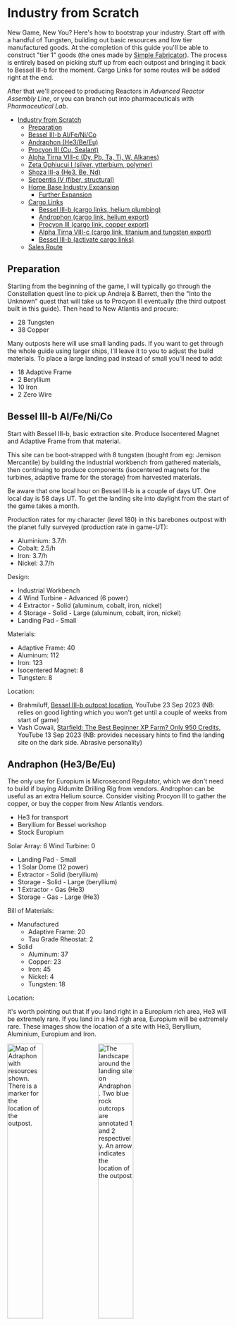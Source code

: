 # Industry from Scratch

New Game, New You? Here's how to bootstrap your industry. Start off with a handful of Tungsten, building out basic resources and low tier manufactured goods. At the completion of this guide you'll be able to construct "tier 1" goods (the ones made by [Simple Fabricator](https://inara.cz/starfield/outpost-module/1206/)). The process is entirely based on picking stuff up from each outpost and bringing it back to Bessel III-b for the moment. Cargo Links for some routes will be added right at the end.

After that we'll proceed to producing Reactors in *Advanced Reactor Assembly Line*, or you can branch out into pharmaceuticals with *Pharmaceutical Lab*.

- [Industry from Scratch](#industry-from-scratch)
  - [Preparation](#preparation)
  - [Bessel III-b Al/Fe/Ni/Co](#bessel-iii-b-alfenico)
  - [Andraphon (He3/Be/Eu)](#andraphon-he3beeu)
  - [Procyon III (Cu, Sealant)](#procyon-iii-cu-sealant)
  - [Alpha Tirna VIII-c (Dy, Pb, Ta, Ti, W, Alkanes)](#alpha-tirna-viii-c-dy-pb-ta-ti-w-alkanes)
  - [Zeta Ophiucui I (silver, ytterbium, polymer)](#zeta-ophiucui-i-silver-ytterbium-polymer)
  - [Shoza III-a (He3, Be, Nd)](#shoza-iii-a-he3-be-nd)
  - [Serpentis IV (fiber, structural)](#serpentis-iv-fiber-structural)
  - [Home Base Industry Expansion](#home-base-industry-expansion)
    - [Further Expansion](#further-expansion)
  - [Cargo Links](#cargo-links)
    - [Bessel III-b (cargo links, helium plumbing)](#bessel-iii-b-cargo-links-helium-plumbing)
    - [Androphon (cargo link, helium export)](#androphon-cargo-link-helium-export)
    - [Procyon III (cargo link, copper export)](#procyon-iii-cargo-link-copper-export)
    - [Alpha Tirna VIII-c (cargo link, titanium and tungsten export)](#alpha-tirna-viii-c-cargo-link-titanium-and-tungsten-export)
    - [Bessel III-b (activate cargo links)](#bessel-iii-b-activate-cargo-links)
  - [Sales Route](#sales-route)


## Preparation

Starting from the beginning of the game, I will typically go through the Constellation quest line to pick up Andreja & Barrett, then the "Into the Unknown" quest that will take us to Procyon III eventually (the third outpost built in this guide). Then head to New Atlantis and procure:

- 28 Tungsten
- 38 Copper

Many outposts here will use small landing pads. If you want to get through the whole guide using larger ships, I'll leave it to you to adjust the build materials. To place a large landing pad instead of small you'll need to add:

- 18 Adaptive Frame
- 2 Beryllium
- 10 Iron
- 2 Zero Wire

## Bessel III-b Al/Fe/Ni/Co

Start with Bessel III-b, basic extraction site. Produce Isocentered Magnet and Adaptive Frame from that material.

This site can be boot-strapped with 8 tungsten (bought from eg: Jemison Mercantile) by building the industrial workbench from gathered materials, then continuing to produce components (isocentered magnets for the turbines, adaptive frame for the storage) from harvested materials.

Be aware that one local hour on Bessel III-b is a couple of days UT. One local day is 58 days UT. To get the landing site into daylight from the start of the game takes a month.

Production rates for my character (level 180) in this barebones outpost with the planet fully surveyed (production rate in game-UT):

- Aluminium: 3.7/h
- Cobalt: 2.5/h
- Iron: 3.7/h
- Nickel: 3.7/h

Design:

- Industrial Workbench
- 4 Wind Turbine - Advanced (6 power)
- 4 Extractor - Solid (aluminum, cobalt, iron, nickel)
- 4 Storage - Solid - Large (aluminum, cobalt, iron, nickel)
- Landing Pad - Small

Materials:

- Adaptive Frame: 40
- Aluminum: 112
- Iron: 123
- Isocentered Magnet: 8
- Tungsten: 8

Location:

- Brahmiluff, [Bessel III-b outpost location](https://www.youtube.com/watch?v=NSxSKiD4ahk), YouTube 23 Sep 2023 (NB: relies on good lighting which you won't get until a couple of weeks from start of game)
- Vash Cowaii, [Starfield: The Best Beginner XP Farm? Only 950 Credits](https://www.youtube.com/watch?v=DKTjyx-1ES4), YouTube 13 Sep 2023 (NB: provides necessary hints to find the landing site on the dark side. Abrasive personality)

## Andraphon (He3/Be/Eu)

The only use for Europium is Microsecond Regulator, which we don't need to build if buying Aldumite Drilling Rig from vendors. Androphon can be useful as an extra Helium source. Consider visiting Procyon III to gather the copper, or buy the copper from New Atlantis vendors.

- He3 for transport
- Beryllium for Bessel workshop
- Stock Europium

Solar Array: 6
Wind Turbine: 0

- Landing Pad - Small
- 1 Solar Dome (12 power)
- Extractor - Solid (beryllium)
- Storage - Solid - Large (beryllium)
- 1 Extractor - Gas (He3)
- Storage - Gas - Large (He3)

Bill of Materials:

- Manufactured
  - Adaptive Frame: 20
  - Tau Grade Rheostat: 2
- Solid
  - Aluminum: 37
  - Copper: 23
  - Iron: 45
  - Nickel: 4
  - Tungsten: 18

Location:

It's worth pointing out that if you land right in a Europium rich area, He3 will be extremely rare. If you land in a He3 righ area, Europium will be extremely rare. These images show the location of a site with He3, Beryllium, Aluminium, Europium and Iron.

<p>
<img src="images/andraphon-site-map.jpg" alt="Map of Adraphon with resources shown. There is a marker for the location of the outpost." width="40%">
<img src="images/andraphon-site-landscape-landing.jpg" alt="The landscape around the landing site on Andraphon. Two blue rock outcrops are annotated 1 and 2 respectively. An arrow indicates the location of the outpost" width="40%">
<img src="images/andraphon-site-landscape-outpost.jpg" alt="The landscape at the outpost site. Two blue rock outcrops are annotated 1 and 2 respectively. An arrow indicates the rough location of the landing site." width="40%">
</p>

Video presentation of this site by JRamosWorks Gaming Fun, [#Starfield Outposts - 5 Resources in One Spot on Andraphon | Great Starter Locations Video 1 of 4](https://www.youtube.com/watch?v=XEJNLgBUXVI)

## Procyon III (Cu, Sealant)

[Procyon III](https://inara.cz/starfield/starsystem/101/#area1624) is one of several convenient sources of **Ionic Liquid**, along with Copper, Fluorine, Tetrafluoride, Water, Antimicrobial, Sealant, and Fiber. All the materials should be available if you select a site in a region rich with Ionic Liquids (bright green patches on the map).

We'll start off with extracting copper to drive industry at Bessel III-b.

Design:

- Landing Pad - Small
- Industrial Workbench
- Wind Turbine - Advanced (25 power)
- Extractor - Solid (copper)
- 2 Storage - Solid - Large (copper, sealant)
- Extractor - Liquid (water)
- Storage - Liquid - Large (water)
- Greenhouse (sealant)

Bill of Materials:

- Manufactured
  - Adaptive Frame: 35
  - Isocentered Magnet: 2
  - Reactive Gauge: 3 (built on-site using copper extracted locally)
- Solid
  - Aluminum: 78 (+3 for reactive gauge)
  - Iron: 71
  - Nickel: 20
  - Sealant: 3
  - Tungsten: 2
- Gas
  - Fluorine: 4

**Location**: You should be able to find an appropriate site in various wetlands (regions where Ionic Liquids are available). Look for a **flat site with copper, fluorine, ionic liquids, tetrafluorides and water**. The ionic liquids and tetrafluorides will be needed later for producing isotopic coolant, while the fluorine is necessary for producing greenhouses.

## Alpha Tirna VIII-c (Dy, Pb, Ta, Ti, W, Alkanes)

Power and water are an issue on this planet. Solar Arrays will produce 6 power while Wind Turbines produce 3. Water is only available as vapour. The main minerals of interest here are Titanium for warehouses and Tungsten for extractors.

Design:

- 1 Landing Pad - Small
- 3 Solar Dome (12 power)
- 5 Extractor - Solid (dysprosium, lead, tantalum, titanium, tungsten)
- 5 Storage - Solid - Large (dysprosium, lead, tantalum, titanium, tungsten)
- 1 Extractor - Gas (alkanes)
- 1 Storage - Gas - Large (alkanes)

Materials:

- Manufactured
  - Adaptive Frame: 60
  - Tau Grade Rheostat: 6
- Solid
  - Aluminum: 125
  - Copper: 23
  - Iron: 145
  - Nickel: 4
  - Tungsten: 26

Location:

Check Brahmiluff's location from [8-in-one Resources Tirna VIII-c Outpost Location in Starfield!](https://www.youtube.com/watch?v=pCjAUcrqYGs). Here's the swamp site on the planet resource map with higher level Scanning skill:

![swamp site](images/tirna-viii-c-location-map-swamp-site.jpg)

Unfortunately this is one of those "keep trying till it works" scenarios. My images for whatever reason look nothing like Brahmiluff's - different resolution, different zoom level, completely different look to the splotches of colour. There's no convenient border nearby, the surrounding pixels are all swamp. There's a confluence of savanna, hills and swamp to the west but there's no convenient outpost location there.

If you find a better location that's easier to pick up the first time, please raise an issue in the [GitHub repository](https://github.com/MaraRinn/StarfieldOutpostCompendium).

## Zeta Ophiucui I (silver, ytterbium, polymer)

Design:

- 2 Wind Turbine - Advanced (14 power)
- Landing Pad - Small
- Extractor - Solid (silver)
- Extractor - Solid (ytterbium)
- Storage - Solid - Large (silver)
- Storage - Solid - Large (ytterbium)
- Extractor - Liquid (water)
- Storage - Liquid - Large (water)
- Greenhouse (polymer)
- Storage - Solid - Large (polymer)

Bill of Materials:

- Manufactured
  - Adaptive Frame: 45
  - Isocentered Magnet: 4
  - Reactive Gauge: 3
- Solid
  - Aluminum: 99
  - Iron: 93
  - Nickel: 20
  - Sealant: 3
  - Tungsten: 4
- Gas
  - Fluorine: 4

Location:
<p>
<img src="images/zeta-ophiuchi-i-location-map.jpg" alt="Map of Zeta Ophiuchi I with resources shown. There is a marker for the location of the outpost." width="40%">
<img src="images/zeta-ophiuchi-i-location-landscape.jpg" alt="The landscape around the outpost on Zeta Ophiuchi I intended to help players find the location once they have landed." width="40%">
</p>

This site is a confluence of three biomes: swamp where silver is marked on the map, savanna to the right and frozen dunes where ytterbium is marked on the map. The landing site is just inside the frozen dunes biome when approaching from the swamp side of the confluence. So follow the swap/savanna border into the frozen dunes and land on the frozen dunes side of the swamp/frozen dunes border.

The important resources from this outpost are polymer and silver for industry, and some ytterbium for weapon mods and veryl-treated manifold manufacture.

Sources:

- PsionPhoenixGaming in Starfield subreddit thread [Ideal outposts locations/rare resources location](https://old.reddit.com/r/Starfield/comments/16e8esr/comment/k17h6hi/)
- Sifting Santa on YouTube, [How to get a 8 Resource Starfield Outpost](https://www.youtube.com/watch?v=0Xc1UxRk9FM&t=174s) (I think this is based on that Reddit comment)
- Brahmiluff, [8-in-one Resources Zeta Ophiuchi Outpost Location in Starfield!](https://www.youtube.com/watch?v=M9GlFTBNQNc) (based on same location) &emdash; go into frozen dunes from the swamp side of the swamp/savanna/frozen dunes confluence.

## Shoza III-a (He3, Be, Nd)

Design:

- Landing Pad - Small
- 2 Solar Dome
- 2 Extractor - Solid (beryllium, neodymium)
- 2 Storage - Solid - Large (beryllium, neodymium)
- Extractor - Gas (he3)
- Storage - Gas - Large (he3)

Materials:

- Manufactured
  - Adaptive Frame: 30
  - Tau Grade Rheostat: 4
- Solid
  - Aluminum: 61
  - Copper: 23
  - Iron: 70
  - Nickel: 4
  - Tungsten: 20

Location:

There's a little circular patch of helium-rich terrain on the edge of a region of neodymium-rich terrain. I've had luck finding helium-3, beryllium and neodymium on Shoza III-a within a few minutes of setting down (and if I don't, just reload the pre-landing save and try a new spot). I won't win any speed runs, but it's not like Leviathan II where things are almost impossible to find.

<p>
<img src="images/shoza-iii-a-location-map.jpg" alt="Map of Shoza III-a with resources shown. There is a marker for the location of the outpost.">
</p>

## Serpentis IV (fiber, structural)

This outpost is where I build my pharmaceutical lab and kitchen (see *Pharmaceuticals Lab* document). This initial setup will provide fiber and structural material to start building a habitat. A habitat here will be useful to house security detail to complement turrets and robots, all of which will be busy keeping clickbeetles at bay.

Design:

- 1 Landing Pad - Small
- 3 Wind Turbine - Advanced
- 2 Greenhouse (fiber, structural)
- 2 Extractor - Liquid (water)
- Storage - Liquid - Large (water)
- Extractor - Solid (lithium)
- 3 Storage - Solid - Large (fiber, lithium, structural)
- 2 Extractor - Gas (argon, chlorine)
- 2 Storage - Gas - Medium (argon, chlorine)

Materials:

- Manufactured
  - Adaptive Frame: 60
  - Isocentered Magnet: 6
  - Reactive Gauge: 6
- Solid
  - Aluminum: 115
  - Copper: 26
  - Iron: 91
  - Nickel: 32
  - Sealant: 6
  - Tungsten: 18
- Gas
  - Fluorine: 8

Location:

The location is one of many available along the frozen crevasses side of the frozen crevasses/savanna border. There's probably a better site at a confluence of frozen crevasses/savanna/wetlands which would allow copper and fluorine to be extracted, but we already have Procyon III for that and Serpentis IV is going to be busy enough producing pharmaceuticals, food, substrate molecule sieve and veryl-treated manifold (assuming you go down that path).

<img src="images/serpentis-iv-location-map-2.jpg" alt="Map of Serpentis IV with resources shown. There is a marker for the alternative outpost location" width="40%">
<img src="images/serpentis-iv-location-landscape-2.jpg" alt="The landscape around the landing site for the alternative outpost location on Serpentis IV." width="40%">
<img src="images/serpentis-iv-location-outpost-2.jpg" alt="The landscape around the alternative outpost location on Serpentis IV" width="40%">

## Home Base Industry Expansion

With the titanium available from Tirna VIII-c, build some extra storage and production:

- Build adaptive frame, isocentered magnet, mag pressure tank, reactive gauge, tau grade rheostat, zero wire locally
- Import copper, fluorine, isotopic coolant, sealant from Procyon III
- Import beryllium from Shoza III-a
- Import polymer, silver & ytterbium from Zeta Ophiuchi I
- Import alkanes, dysprosium, tantalum, titanium and tungsten from Alpha Tirna III-c

My typical operation at this stage is to build a ship with a decent cargo capacity, then visit my outposts roughly in clockwise order around the map, returning to Bessell III-b when full to top up storage there, then Serpentis IV to top up storage there, then going through the sales route to get rid of the surplus.

This design does not include power expansion. You will need to provide 30 power, which on Bessel III-b means 5 Wind Turbine - Advanced.

Design:

- 9 Storage - Solid - Large (beryllium, copper, dysprosium, europium, neodymium, silver, titanium, tungsten, ytterbium)
- 2 Storage - Gas - Large (alkanes, fluorine)
- 7 Warehouse - Small (adaptive frame, isocentered magnet, isotopic coolant, mag pressure tank, reactive gauge, tau grade rheostat, zero wire)
- 6 Simple Fabricator (adaptive frame, isocentered magnet, mag pressure tank, reactive gauge, tau grade rheostat, zero wire)

Bill of Materials:

- Manufactured
  - Adaptive Frame: 131
  - Zero Wire: 18
- Solid
  - Aluminum: 234
  - Copper: 40
  - Iron: 180
  - Sealant: 12
  - Titanium: 35
  - Tungsten: 56

### Further Expansion

Over time, I will usually expand this storage to include space for all materials. This relies on a mixture of small storages for stuff that is imported, and large storages for the important and local resources.

## Cargo Links

For the infrastructure built so far, the vast majority of manufacturing will be done using resources found on Bessel III-b. The remaining high consumption items will be titanium and tungsten (storage and extractors), with a little copper.

For the purposes of this guide, we'll set up three sets of cargo links to bring those resources to Bessel III-b, along with the helium supply route from Androphon.

As a general rule, when laying out cargo links make sure:

1. Only one material type is shipped on any pair of cargo links
2. Material only travels one direction (out/red on one link, in/green on the other)

The way cargo links work is that the freighter will pick up whatever is in the outgoing box, fly to the other end of the link, then transfer whatever will fit from its own cargo hold to the green incoming box when it lands. Anything that doesn't fit will remain in its hold. Then when it flies back it will try to pick up what it can from the red box on the pad it's leaving. Then when it arrives back at the first pad it will dump what it can from its cargo hold into the green box, then pick up what it can from the red box as it leaves. Wash, rinse, repeat.

If you try to feed materials in both directions (eg: helium one way, copper the other), you'll eventually fill up the storage at one end of the chain and start bringing that resource back to the origin and clogging up the entire production chain.

Stick to *one material*, *one direction*.

### Bessel III-b (cargo links, helium plumbing)

Design:

- 4 Cargo Link - Inter-system
- 1 Storage - Gas - Large (helium)

Materials:

- Manufactured
  - Adaptive Frame: 10
  - Comm Relay: 4
  - Reactive Gauge: 12
- Solid
  - Aluminum: 48
  - Copper: 20
  - Iron: 80
  - Tungsten: 16

Most of these materials should already be at Bessel III-b.

When you set these cargo links up:

- plumb the *incoming* (green) bay from one cargo link to the helium storage - this will be the one we link to Androphon
- plumb the helium storage to the *helium* (blue) bay of the remaining cargo links
- connect the *incoming* (green) bays from the other three cargo links to the local storage for copper, titanium and tungsten respectively (I'm a ghostbusters fan: never cross the streams)

Here's a picture showing how I plumbed it up, the helium shipments arrive at the left-most link:

![screenshot showing four cargo links in an arc from left to right. The leftmost cargo link has its incoming bay connected to a local gas storage, for incoming helium. The helium storage is connected to the blue bays on the remaining three cargo links. There are green and grey arrows representing links from the incoming bays of the three right-most cargo links to copper, titanium and tungsten storage respectively.](images/bessel-iii-b-industry-from-scratch-4-cargo-links.jpg)


### Androphon (cargo link, helium export)

Design:

- Cargo Link - Inter-system

Materials:

- Manufactured
  - Comm Relay: 1
  - Reactive Gauge: 3
- Solid
  - Aluminum: 12
  - Iron: 20

This one is really simple: connect the helium storage at Androphon to both the outgoing/red and the helium/blue boxes on the cargo link. What this will achieve is a built-in gating of helium deliveries so that the freighter will only depart when the outgoing supply is full.

Do not activate the cargo link yet, do that from Bessel III-b once all the remote sites are built.

![screenshot showing the links between the helium production at Androphon to the local helium storage, and then separately from the storage to the cargo link's helium bay, and from the storage to the cargo link's outgoing bay](images/androphon-helium-export-to-bessel-iii-b.jpg)

### Procyon III (cargo link, copper export)

Design:

- Cargo Link - Inter-system

Materials:

- Manufactured
  - Comm Relay: 1
  - Reactive Gauge: 3
- Solid
  - Aluminum: 12
  - Iron: 20

The only connection here is sending the copper from the copper storage to the outgoing/red box on the cargo link.

### Alpha Tirna VIII-c (cargo link, titanium and tungsten export)

Design:

- Cargo Link - Inter-system

Materials:

- Manufactured
  - Comm Relay: 1
  - Reactive Gauge: 3
- Solid
  - Aluminum: 12
  - Iron: 20

The only connections here are titanium storage to the outgoing/red box of one cargo link, and tungsten storage to the outgoing/red box of the other cargo link. Here's a picture to reinforce the idea that each resource uses its own dedicated link:

![screenshot showing the links between local storage for titanium and tungsten and their respective cargo link's green bays](images/tirna-viii-c-cargo-link-connections.jpg)

### Bessel III-b (activate cargo links)

Now it's time to activate the cargo links. Double check and triple-check to make sure you have the correct materials imported to each cargo link!

When you activate a link, the first freighter to arrive will be empty. It will loiter for a short spell then depart to begin its hauling route. Each circuit takes three minutes of wall clock time (about 3 hours UT):

1. As the freighter is arriving the lights on the pad will rapidly blink amber
2. Once the freighter has landed it will transfer what cargo it can into the green bay, and the lights on the pad will slowly blink amber
3. The freighter will loiter for about a minute
4. As the freighter departs the lights on the pad will rapidly blink amber
5. Once the freighter has gone the lights on the pad will be lit steady green
6. If you launch your ship to orbit, you'll see your departing freighter in orbit and it will shortly grav jump to the destination
7. If you fast travel to the other outpost, the freighter will arrive at the destination about thirty seconds after it departed (one minute on pad at each end, thirty seconds in transit each way, total of three minutes real world time between arrivals at one end)

If the lights on the pad are red, that means you haven't configured the pad yet or it needs to be reconfigured (for example, you've broken the link by demolishing its partner).

## Sales Route

1. Porrima III (Red Mile) - 11,000Cr
2. Volii Alpha (Neon) - 
   1. Trade Authority kiosk - 5,000Cr
   2. Trade Authority - 11,000Cr
   3. Mining Exchange - 5,000Cr
   4. Sieghart's - 5,000Cr
   5. Newell's Goods - 5,000Cr
3. Jemison (New Atlantis) - 26,000Cr
   1. Trade Authority kiosk - 5,000Cr
   2. Jemison Mercantile - 5,000Cr
   3. Trade Authority - 11,000Cr
   4. Outland - 5,000Cr
4. Gagarin - 10,000Cr
   1. Trade Authority kiosk - 5,000Cr
   2. Clint's - 5,000Cr
5. Mars (Cydonia) - 21,000Cr
   1. Trade Authority kiosk - 5,000Cr
   2. Trade Authority - 11,000Cr
   3. UC Exchange - 5,000Cr
6. Hopetown (Polvo) - 16,000Cr
   1. Trade Authority kiosk - 5,000Cr
   2. Trade Authority - 11,000Cr
7. Akila City - 
   1. Trade Authority kiosk - 5,000Cr
   2. Trade Authority - 11,000Cr
   3. Shepard's - 5,000Cr
